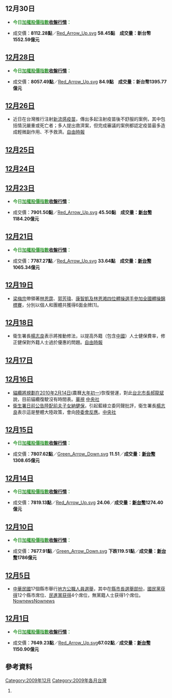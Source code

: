<noinclude></noinclude>

## 12月30日

  - <span style="color: #339933;">**今日[<span style="color: #339933;">加權股價指數</span>收盤行情](../Page/加權股價指數.md "wikilink")：**</span>

<!-- end list -->

  -
    成交價：**8112.28點**／[Red_Arrow_Up.svg](https://zh.wikipedia.org/wiki/File:Red_Arrow_Up.svg "fig:Red_Arrow_Up.svg")
    **58.45點**　**成交量：新台幣1552.59億元**

## [12月28日](../Page/12月28日.md "wikilink")

  - <span style="color: #339933;">**今日[<span style="color: #339933;">加權股價指數</span>收盤行情](../Page/加權股價指數.md "wikilink")：**</span>

<!-- end list -->

  -
    成交價：**8057.49點**／[Red_Arrow_Up.svg](https://zh.wikipedia.org/wiki/File:Red_Arrow_Up.svg "fig:Red_Arrow_Up.svg")
    **84.9點**　**成交量：新台幣1395.77億元**

## [12月26日](../Page/12月26日.md "wikilink")

  - 近日在台灣推行注射[新流感](https://zh.wikipedia.org/wiki/新流感 "wikilink")[疫苗](../Page/疫苗.md "wikilink")，傳出多起注射疫苗後不舒服的案例，其中包括情況嚴重或死亡者；多人提出救濟案，但完成審議的案例都認定疫苗最多造成輕微副作用、不予救濟。[自由時報](http://www.libertytimes.com/2009/new/dec/26/today-life9.htm)

## [12月25日](../Page/12月25日.md "wikilink")

## [12月24日](../Page/12月24日.md "wikilink")

## [12月23日](../Page/12月23日.md "wikilink")

  - <span style="color: #339933;">**今日[<span style="color: #339933;">加權股價指數</span>收盤行情](../Page/加權股價指數.md "wikilink")：**</span>

<!-- end list -->

  -
    成交價：**7901.50點**／[Red_Arrow_Up.svg](https://zh.wikipedia.org/wiki/File:Red_Arrow_Up.svg "fig:Red_Arrow_Up.svg")
    **45.50點**　**成交量：[<span style="color: black;">新台幣</span>](../Page/新臺幣.md "wikilink")1184.20億元**

## [12月21日](../Page/12月21日.md "wikilink")

  - <span style="color: #339933;">**今日[<span style="color: #339933;">加權股價指數</span>收盤行情](../Page/加權股價指數.md "wikilink")：**</span>

<!-- end list -->

  -
    成交價：**7787.27點**／[Red_Arrow_Up.svg](https://zh.wikipedia.org/wiki/File:Red_Arrow_Up.svg "fig:Red_Arrow_Up.svg")
    **33.64點**　**成交量：[<span style="color: black;">新台幣</span>](../Page/新臺幣.md "wikilink")1065.34億元**

## [12月19日](../Page/12月19日.md "wikilink")

  - [梁梅宗](../Page/梁梅宗.md "wikilink")帶領著[林恩霆](https://zh.wikipedia.org/wiki/林恩霆 "wikilink")、[郭芳瑋](https://zh.wikipedia.org/wiki/郭芳瑋 "wikilink")、[康智凱及](https://zh.wikipedia.org/wiki/康智凱 "wikilink")[林恩澔四位體操選手參加全國體操錦標賽](https://zh.wikipedia.org/wiki/林恩澔 "wikilink")，分別以個人和團體共獲得6面金牌\[1\]。

## [12月18日](../Page/12月18日.md "wikilink")

  - 衛生署長[楊志良](../Page/楊志良.md "wikilink")表示將推動修法，以提高外籍（包含[中國](https://zh.wikipedia.org/wiki/中華人民共和國 "wikilink")）人士健保費率，修正健保對外籍人士過於優惠的問題。[自由時報](http://www.libertytimes.com/2009/new/dec/19/today-t3.htm)

## [12月17日](../Page/12月17日.md "wikilink")

## [12月16日](../Page/12月16日.md "wikilink")

  - [貓纜將規劃在](../Page/貓空纜車.md "wikilink")[2010年](https://zh.wikipedia.org/wiki/2010年 "wikilink")[2月14日](../Page/2月14日.md "wikilink")(農曆[大年初一](../Page/正月初一.md "wikilink"))恢復營運，對此[台北市長](https://zh.wikipedia.org/wiki/台北市 "wikilink")[郝龍斌](../Page/郝龍斌.md "wikilink")說，目前貓纜復駛沒有時間表。[華視](http://news.cts.com.tw/cts/general/200912/200912160365353.html)
    [中央社](https://web.archive.org/web/20160304211846/http://www.cna.com.tw/SearchNews/doDetail.aspx?id=200912160122)
  - [衛生署日前公告陸配前夫子女納健保](https://zh.wikipedia.org/wiki/衛生署 "wikilink")，引起藍綠立委同聲批評，衛生署長[楊志良](../Page/楊志良.md "wikilink")表示這是整體大陸政策，會向[陸委會反應](https://zh.wikipedia.org/wiki/陸委會 "wikilink")。[中央社](https://web.archive.org/web/20100103033826/http://www.cna.com.tw/ShowNews/Detail.aspx?pNewsID=200912160153)

## [12月15日](../Page/12月15日.md "wikilink")

  - <span style="color: #339933;">**今日[<span style="color: #339933;">加權股價指數</span>收盤行情](../Page/加權股價指數.md "wikilink")：**</span>

<!-- end list -->

  -
    成交價：**7807.62點**／[Green_Arrow_Down.svg](https://zh.wikipedia.org/wiki/File:Green_Arrow_Down.svg "fig:Green_Arrow_Down.svg")
    **11.51**／**成交量：[<span style="color: black;">新台幣</span>](../Page/新臺幣.md "wikilink")1308.65億元**

## [12月14日](../Page/12月14日.md "wikilink")

  - <span style="color: #339933;">**今日[<span style="color: #339933;">加權股價指數</span>收盤行情](../Page/加權股價指數.md "wikilink")：**</span>

<!-- end list -->

  -
    成交價：**7819.13點**／[Red_Arrow_Up.svg](https://zh.wikipedia.org/wiki/File:Red_Arrow_Up.svg "fig:Red_Arrow_Up.svg")
    **24.06**／**成交量：[<span style="color: black;">新台幣</span>](../Page/新臺幣.md "wikilink")1274.40億元**

## [12月10日](../Page/12月10日.md "wikilink")

  - <span style="color: #339933;">**今日[<span style="color: #339933;">加權股價指數</span>收盤行情](../Page/加權股價指數.md "wikilink")：**</span>

<!-- end list -->

  -
    成交價：**7677.91點**／[Green_Arrow_Down.svg](https://zh.wikipedia.org/wiki/File:Green_Arrow_Down.svg "fig:Green_Arrow_Down.svg")
    **下跌119.51點**／**成交量：[<span style="color: black;">新台幣</span>](../Page/新臺幣.md "wikilink")1786億元**

## [12月5日](../Page/12月5日.md "wikilink")

  - [中華民國](../Page/中華民國.md "wikilink")17個縣市舉行[地方公職人員選舉](https://zh.wikipedia.org/wiki/2009年中華民國地方公職人員選舉 "wikilink")，其中在[縣市長選舉部份](../Page/2009年中華民國縣市長暨縣市議員選舉.md "wikilink")，[國民黨获得](../Page/中國國民黨.md "wikilink")12个縣市席位、[民進黨获得](../Page/民主進步黨.md "wikilink")4个席位，無黨籍人士获得1个席位。[Nownews](http://www.nownews.com/2009/12/05/91-2542590.htm)[Nownews](http://www.nownews.com/2009/12/06/91-2542705.htm)

## [12月1日](../Page/12月1日.md "wikilink")

  - <span style="color: #339933;">**今日[<span style="color: #339933;">加權股價指數</span>收盤行情](../Page/加權股價指數.md "wikilink")：**</span>

<!-- end list -->

  -
    成交價：**7649.23點**／[Red_Arrow_Up.svg](https://zh.wikipedia.org/wiki/File:Red_Arrow_Up.svg "fig:Red_Arrow_Up.svg")**67.02點**／**成交量：[<span style="color: black;">新台幣</span>](../Page/新臺幣.md "wikilink")1150.90億元**

## 參考資料

<noinclude> </noinclude>

[Category:2009年12月](https://zh.wikipedia.org/wiki/Category:2009年12月 "wikilink")
[Category:2009年各月台灣](https://zh.wikipedia.org/wiki/Category:2009年各月台灣 "wikilink")

1.